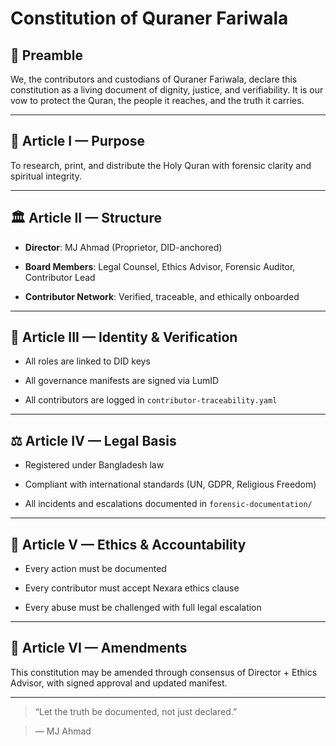 # Constitution of Quraner Fariwala



## 📘 Preamble



We, the contributors and custodians of Quraner Fariwala, declare this constitution as a living document of dignity, justice, and verifiability. It is our vow to protect the Quran, the people it reaches, and the truth it carries.



---



## 🧭 Article I — Purpose



To research, print, and distribute the Holy Quran with forensic clarity and spiritual integrity.



---



## 🏛️ Article II — Structure



- **Director**: MJ Ahmad (Proprietor, DID-anchored)

- **Board Members**: Legal Counsel, Ethics Advisor, Forensic Auditor, Contributor Lead

- **Contributor Network**: Verified, traceable, and ethically onboarded



---



## 🔐 Article III — Identity \& Verification



- All roles are linked to DID keys  

- All governance manifests are signed via LumID  

- All contributors are logged in `contributor-traceability.yaml`



---



## ⚖️ Article IV — Legal Basis



- Registered under Bangladesh law  

- Compliant with international standards (UN, GDPR, Religious Freedom)  

- All incidents and escalations documented in `forensic-documentation/`



---



## 📜 Article V — Ethics \& Accountability



- Every action must be documented  

- Every contributor must accept Nexara ethics clause  

- Every abuse must be challenged with full legal escalation



---



## 🧠 Article VI — Amendments



This constitution may be amended through consensus of Director + Ethics Advisor, with signed approval and updated manifest.



---



> “Let the truth be documented, not just declared.”  

> — MJ Ahmad



